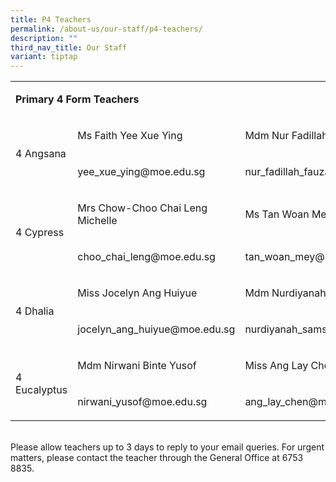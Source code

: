 ```yaml
---
title: P4 Teachers
permalink: /about-us/our-staff/p4-teachers/
description: ""
third_nav_title: Our Staff
variant: tiptap
---
```

<table><tbody><tr><td rowspan="1" colspan="3"><p><strong>Primary 4 Form Teachers</strong></p></td></tr><tr><td rowspan="2" colspan="1"><p>4 Angsana</p></td><td rowspan="1" colspan="1"><p>Ms Faith Yee Xue Ying&nbsp;</p></td><td rowspan="1" colspan="1"><p>Mdm Nur Fadillah Fauzan</p></td></tr><tr><td rowspan="1" colspan="1"><p><a rel="noopener noreferrer nofollow" target="_blank">yee_xue_ying@moe.edu.sg</a></p></td><td rowspan="1" colspan="1"><p><a rel="noopener noreferrer nofollow" target="_blank">nur_fadillah_fauzan@moe.edu.sg</a></p></td></tr><tr><td rowspan="2" colspan="1"><p>4 Cypress</p></td><td rowspan="1" colspan="1"><p>Mrs Chow-Choo Chai Leng Michelle&nbsp;</p></td><td rowspan="1" colspan="1"><p>Ms Tan Woan Mey&nbsp;</p></td></tr><tr><td rowspan="1" colspan="1"><p><a rel="noopener noreferrer nofollow" target="_blank">choo_chai_leng@moe.edu.sg</a></p></td><td rowspan="1" colspan="1"><p><a rel="noopener noreferrer nofollow" target="_blank">tan_woan_mey@moe.edu.sg</a></p></td></tr><tr><td rowspan="2" colspan="1"><p>4 Dhalia</p></td><td rowspan="1" colspan="1"><p>Miss Jocelyn Ang Huiyue</p></td><td rowspan="1" colspan="1"><p>Mdm Nurdiyanah Binte Samsuri&nbsp;</p></td></tr><tr><td rowspan="1" colspan="1"><p><a rel="noopener noreferrer nofollow" target="_blank">jocelyn_ang_huiyue@moe.edu.sg</a></p></td><td rowspan="1" colspan="1"><p><a rel="noopener noreferrer nofollow" target="_blank">nurdiyanah_samsuri@moe.edu.sg</a></p></td></tr><tr><td rowspan="2" colspan="1"><p>4 Eucalyptus</p></td><td rowspan="1" colspan="1"><p>Mdm Nirwani Binte Yusof&nbsp;</p></td><td rowspan="1" colspan="1"><p>Miss Ang Lay Chen&nbsp;</p></td></tr><tr><td rowspan="1" colspan="1"><p><a rel="noopener noreferrer nofollow" target="_blank">nirwani_yusof@moe.edu.sg</a></p></td><td rowspan="1" colspan="1"><p><a rel="noopener noreferrer nofollow" target="_blank">ang_lay_chen@moe.edu.sg</a></p></td></tr></tbody></table><p><br>Please allow teachers up to 3 days to reply to your email queries. For urgent matters, please contact the teacher through the General Office at 6753 8835.</p>